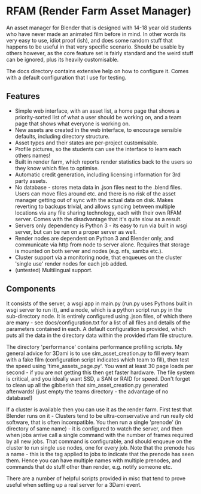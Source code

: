 # RFAM (Render Farm Asset Manager)

An asset manager for Blender that is designed with 14-18 year old students who have never made an animated film before in mind. In other words its very easy to use, idiot proof (ish), and does some random stuff that happens to be useful in that very specific scenario. Should be usable by others however, as the core feature set is fairly standard and the weird stuff can be ignored, plus its heavily customisable.

The docs directory contains extensive help on how to configure it. Comes with a default configuration that I use for testing.


## Features
* Simple web interface, with an asset list, a home page that shows a priority-sorted list of what a user should be working on, and a team page that shows what everyone is working on.
* New assets are created in the web interface, to encourage sensible defaults, including directory structure.
* Asset types and their states are per-project customisable.
* Profile pictures, so the students can use the interface to learn each others names!
* Built in render farm, which reports render statistics back to the users so they know which files to optimise.
* Automatic credit generation, including licensing information for 3rd party assets.
* No database - stores meta data in .json files next to the .blend files. Users can move files around etc. and there is no risk of the asset manager getting out of sync with the actual data on disk. Makes reverting to backups trivial, and allows syncing between multiple locations via any file sharing technology, each with their own RFAM server. Comes with the disadvantage that it's quite slow as a result.
* Servers only dependency is Python 3 - its easy to run via built in wsgi server, but can be run on a proper server as well.
* Render nodes are dependent on Python 3 and Blender only, and communicate via http from node to server alone. Requires that storage is mounted on both server and nodes (e.g. nfs, samba etc.).
* Cluster support via a monitoring node, that enqueues on the cluster 'single use' render nodes for each job added.
* (untested) Multilingual support.


## Components
It consists of the server, a wsgi app in main.py (run.py uses Pythons built in wsgi server to run it), and a node, which is a python script run.py in the sub-directory node. It is entirely configured using .json files, of which there are many - see docs/configuration.txt for a list of all files and details of the parameters contained in each. A default configuration is provided, which puts all the data in the directory data within the provided rfam file structure.

The directory 'performance' contains performance profiling scripts. My general advice for 3Dami is to use sim_asset_creation.py to fill every team with a fake film (configuration script indicates which team to fill), then test the speed using 'time_assets_page.py'. You want at least 30 page loads per second - if you are not getting this then get faster hardware. The file system is critical, and you ideally want SSD, a SAN or RAID for speed. Don't forget to clean up all the gibberish that sim_asset_creation.py generated afterwards! (just empty the teams directory - the advantage of no database!)

If a cluster is available then you can use it as the render farm. First test that Blender runs on it - Clusters tend to be ultra-conservative and run really old software, that is often incompatible. You then run a single 'prenode' (in directory of same name) - it is configured to watch the server, and then when jobs arrive call a single command with the number of frames required by all new jobs. That command is configurable, and should enqueue on the cluster to run single use nodes, one for every job. Note that the prenode has a name - this is the tag applied to jobs to indicate that the prenode has seen them. Hence you can have multiple names with multiple prenodes, and commands that do stuff other than render, e.g. notify someone etc.

There are a number of helpful scripts provided in misc that tend to prove useful when setting up a real server for a 3Dami event.

